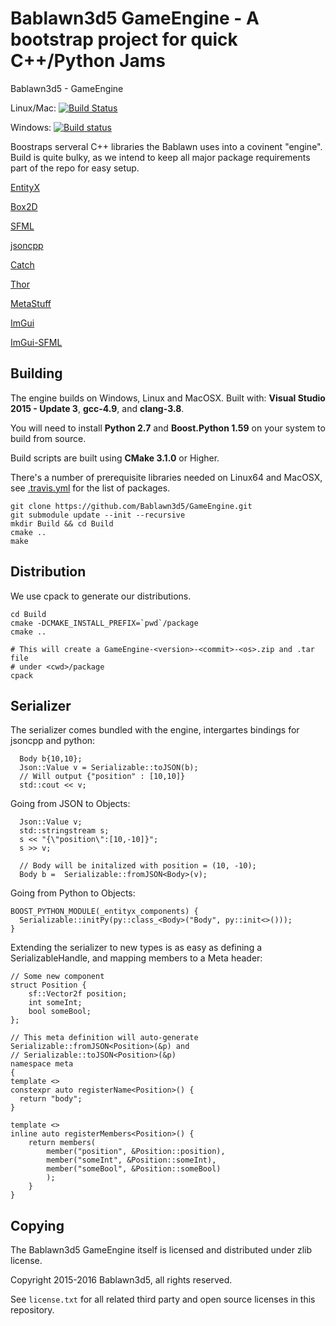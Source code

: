 # Bablawn3d5 GameEngine - A bootstrap project for quick C++/Python Jams

Bablawn3d5 - GameEngine

Linux/Mac: [![Build Status](https://travis-ci.org/Bablawn3d5/GameEngine.svg?branch=master)](https://travis-ci.org/Bablawn3d5/GameEngine) 

Windows: [![Build status](https://ci.appveyor.com/api/projects/status/4kyg48lhpudisk6f/branch/master?svg=true)](https://ci.appveyor.com/project/PHEN-/gameengine/branch/master)

Boostraps serveral C++ libraries the Bablawn uses into a covinent "engine". Build is quite bulky, as we intend to keep all major package requirements part of the repo for easy setup.

[EntityX](https://github.com/alecthomas/entityx)

[Box2D](https://github.com/erincatto/Box2D)

[SFML](https://github.com/SFML/SFML)

[jsoncpp](https://github.com/open-source-parsers/jsoncpp.git)

[Catch](https://github.com/philsquared/Catch)

[Thor](https://github.com/Bromeon/Thor)

[MetaStuff](https://github.com/EliasD/MetaStuff)

[ImGui](https://github.com/ocornut/imgui)

[ImGui-SFML](https://github.com/EliasD/imgui-sfml)

## Building

The engine builds on Windows, Linux and MacOSX. Built with:  **Visual Studio 2015 - Update 3**, **gcc-4.9**, and **clang-3.8**. 

You will need to install **Python 2.7** and **Boost.Python 1.59** on your system to build from source.

Build scripts are built using **CMake 3.1.0** or Higher.

There's a number of prerequisite libraries needed on Linux64 and MacOSX, see [.travis.yml](.travis.yml) for the list of packages.

```
git clone https://github.com/Bablawn3d5/GameEngine.git
git submodule update --init --recursive
mkdir Build && cd Build
cmake ..
make
```

## Distribution

We use cpack to generate our distributions.

```
cd Build
cmake -DCMAKE_INSTALL_PREFIX=`pwd`/package
cmake ..

# This will create a GameEngine-<version>-<commit>-<os>.zip and .tar file
# under <cwd>/package
cpack
```

##  Serializer

The serializer comes bundled with the engine, intergartes bindings for jsoncpp and python:


```
  Body b{10,10};
  Json::Value v = Serializable::toJSON(b);
  // Will output {"position" : [10,10]}
  std::cout << v;
```

Going from JSON to Objects:

```
  Json::Value v;
  std::stringstream s;
  s << "{\"position\":[10,-10]}";
  s >> v;

  // Body will be initalized with position = (10, -10);
  Body b =  Serializable::fromJSON<Body>(v);
```


Going from Python to Objects:

```
BOOST_PYTHON_MODULE(_entityx_components) {
  Serializable::initPy(py::class_<Body>("Body", py::init<>()));
}
```

Extending the serializer to new types is as easy as defining a SerializableHandle, and mapping members to a Meta header:

```
// Some new component
struct Position {
    sf::Vector2f position;
    int someInt;
    bool someBool;
};

// This meta definition will auto-generate Serializable::fromJSON<Position>(&p) and 
// Serializable::toJSON<Position>(&p) 
namespace meta
{
template <>
constexpr auto registerName<Position>() {
  return "body";
}

template <>
inline auto registerMembers<Position>() {
    return members(
        member("position", &Position::position),
        member("someInt", &Position::someInt),
        member("someBool", &Position::someBool)
        );
    }
}

```

## Copying

The Bablawn3d5 GameEngine itself is licensed and distributed under zlib license.

Copyright 2015-2016 Bablawn3d5, all rights reserved.

See `license.txt` for all related third party and open source licenses in this repository.
